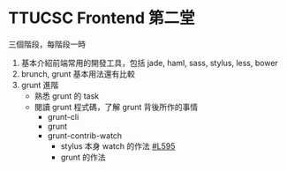 TTUCSC Frontend 第二堂
=====================

三個階段，每階段一時

1. 基本介紹前端常用的開發工具，包括 jade, haml, sass, stylus, less, bower
2. brunch, grunt 基本用法還有比較
3. grunt 進階
    * 熟悉 grunt 的 task
    * 閱讀 grunt 程式碼，了解 grunt 背後所作的事情
        * grunt-cli
        * grunt
        * grunt-contrib-watch
            * stylus 本身 watch 的作法 [#L595](https://github.com/LearnBoost/stylus/blob/a5aa0fa8e6e43fa93396d9a72b9e3e9eb9369af2/bin/stylus#L595)
            * grunt 的作法
